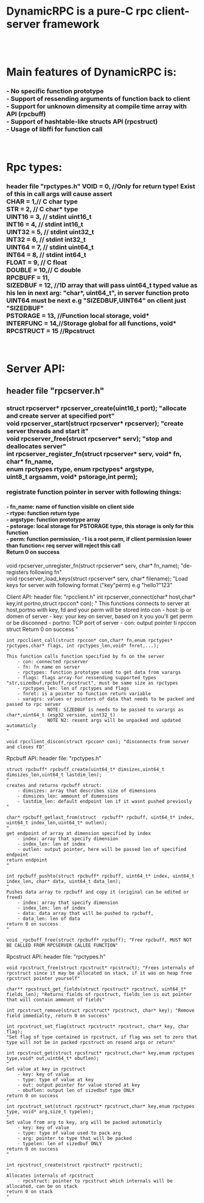 <h1>DynamicRPC is a pure-C rpc client-server framework</h1></br></br>
<h1>Main features of DynamicRPC is:</h1>
<h3>- No specific function prototype</br>
    - Support of ressending arguments of function back to client</br>
    - Support for unknown dimensity at compile time array with API (rpcbuff)</br>
    - Support of hashtable-like structs API (rpcstruct)</br>
    - Usage of libffi for function call</br></h3>
</br>

<h1>Rpc types:</h1>
    <h3>header file "rpctypes.h"
    VOID = 0, //Only for return type! Exist of this in call args will cause assert</br>
    CHAR = 1,// C char type</br>
    STR = 2, // C char* type</br>
    UINT16 = 3, // stdint uint16_t</br>
    INT16 = 4,  // stdint int16_t</br>
    UINT32 = 5, // stdint uint32_t</br>
    INT32 = 6,  // stdint int32_t</br>
    UINT64 = 7, // stdint uint64_t</br>
    INT64 = 8,  // stdint int64_t</br>
    FLOAT = 9,  // C float</br>
    DOUBLE = 10,// C double</br>
    RPCBUFF = 11,</br>
    SIZEDBUF = 12, //1D array that will pass uint64_t typed value as his len in next arg: "char*, uint64_t", in server function proto UINT64 must be next e.g "SIZEDBUF,UINT64"
    on client just "SIZEDBUF"</br>
    PSTORAGE = 13, //Function local storage, void*</br>
    INTERFUNC = 14,//Storage global for all functions, void*</br>
    RPCSTRUCT = 15 //Rpcstruct</br></h3>
</br>
<h1>Server API:</h1>
    <h2>header file "rpcserver.h"</h2>
    <h3>struct rpcserver* rpcserver_create(uint16_t port);  "allocate and create server at specified port"</br>
    void rpcserver_start(struct rpcserver* rpcserver);  "create server threads and start it"</br>
    void rpcserver_free(struct rpcserver* serv);        "stop and deallocates server"</br>
    int rpcserver_register_fn(struct rpcserver* serv, void* fn, char* fn_name,</br>
                            enum rpctypes rtype, enum rpctypes* argstype,</br>
                            uint8_t argsamm, void* pstorage,int perm);</br></br>
    registrate function pointer in server with following things:</br>
        <h4>- fn_name: name of function visible on client side</br>
        - rtype: function return type</br>
        - argstype: function prototype array</br>
        - pstorage: local storage for PSTORAGE type, this storage is only for this function</br>
        - perm: function permission, -1 is a root perm, if client permission lower than function< req server will reject this call</br>
    Return 0 on success</br></h4>
    void rpcserver_unregister_fn(struct rpcserver* serv, char* fn_name); "de-registers following fn"</br>
    void rpcserver_load_keys(struct rpcserver* serv, char* filename); "Load keys for server with following format ("key"perm) e.g "hello?"123"</h3></br>


Client API:
    header file: "rpcclient.h"
    int rpcserver_connect(char* host,char* key,int portno,struct rpccon* con);
    "
    This functions connects to server at host,portno with key, fd and your perm will be stored into con
        - host: ip or domen of server
        - key: your key on server, based on it you you'll get perm or be disconned
        - portno: TCP port of server
        - con: output pointer ti rpccon struct
    Return 0 on success
    "

    int rpcclient_call(struct rpccon* con,char* fn,enum rpctypes* rpctypes,char* flags, int rpctypes_len,void* fnret,...);
    "
    This function calls function specified by fn on the server
        - con: connected rpcserver
        - fn: fn name on server
        - rpctypes: function prototype used to get data from varargs
        - flags: flags array for ressending supported types "str,sizedbuf,rpcbuff,rpcstruct", must be same size as rpctypes
        - rpctypes_len: len of rpctypes and flags
        - fnret: is a pointer to function return variable
        - varagrs: values or pointers of data that needs to be packed and passed to rpc server
                   NOTE: SIZEDBUF is needs to be passed to varargs as char*,uint64_t (esp32 version, uint32_t)
                   NOTE N2: resent args will be unpacked and updated automaticly
    "

    void rpcclient_discon(struct rpccon* con); "disconnects from server and closes FD"




Rpcbuff API:
    header file: "rpctypes.h"

    struct rpcbuff* rpcbuff_create(uint64_t* dimsizes,uint64_t dimsizes_len,uint64_t lastdim_len);
    "
    creates and returns rpcbuff struct:
        - dimsizes: array that describes size of dimensions
        - dimsizes_len: ammount of dimensions
        - lastdim_len: default endpoint len if it wasnt pushed previosly
    "

    char* rpcbuff_getlast_from(struct  rpcbuff* rpcbuff, uint64_t* index, uint64_t index_len,uint64_t* outlen);
    "
    get endpoint of array at dimension specified by index
        - index: array that specify dimension
        - index_len: len of index
        - outlen: output pointer, here will be passed len of specified endpoint
    return endpoint
    "

    int rpcbuff_pushto(struct rpcbuff* rpcbuff, uint64_t* index, uint64_t index_len, char* data, uint64_t data_len);
    "
    Pushes data array to rpcbuff and copy it (original can be edited or freed)
        - index: array that specify dimension
        - index_len: len of index
        - data: data array that will be pushed to rpcbuff,
        - data_len: len of data
    return 0 on success
    "

    void _rpcbuff_free(struct rpcbuff* rpcbuff); "Free rpcbuff, MUST NOT BE CALLED FROM RPCSERVER CALLEE FUNCTION"


Rpcstruct API:
    header file: "rpctypes.h"

    void rpcstruct_free(struct rpcstruct* rpcstruct); "Frees internals of rpcstruct since it may be allocated on stack, if it was on heap free rpcstruct pointer yourself"

    char** rpcstruct_get_fields(struct rpcstruct* rpcstruct, uint64_t* fields_len); "Returns fields of rpcstruct, fields_len is out pointer that will contain ammount of fields"

    int rpcstruct_remove(struct rpcstruct* rpcstruct, char* key); "Remove field immedialty, return 0 on success"

    int rpcstruct_set_flag(struct rpcstruct* rpcstruct, char* key, char flag);
    "Set flag of type contained in rpcstruct, if flag was set to zero that type will not be in packed rpcstruct on resend args or return"

    int rpcstruct_get(struct rpcstruct* rpcstruct,char* key,enum rpctypes type,void* out,uint64_t* obuflen);
    "
    Get value at key in rpcstruct
        - key: key of value
        - type: type of value at key
        - out: output pointer for value stored at key
        - obuflen: output len of sizedbuf type ONLY
    return 0 on success
    "
    int rpcstruct_set(struct rpcstruct* rpcstruct,char* key,enum rpctypes type, void* arg,size_t typelen);
    "
    Set value from arg to key, arg will be packed automaticly
        - key: key of value
        - type: type of value used to pack arg
        - arg: pointer to type that will be packed
        - typelen: len of sizedbuf ONLY
    return 0 on success
    "

    int rpcstruct_create(struct rpcstruct* rpcstruct);
    "
    Allocates internals of rpcstruct
        - rpcstruct: pointer to rpcstruct which internals will be allocated, can be on stack
    return 0 on stack
    "
